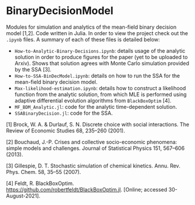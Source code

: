 # BinaryDecisionModel
Modules for simulation and analytics of the mean-field binary decision model [1,2]. Code written in Julia. In order to view the project check out the `.ipynb` files. A summary of each of these files is detailed below:

- `How-to-Analytic-Binary-Decisions.ipynb`: details usage of the analytic solution in order to produce figures for the paper (yet to be uploaded to Arxiv). Shows that solution agrees with Monte Carlo simulation provided by the SSA [3].
- `How-to-SSA-BinDecModel.ipynb`: details on how to run the SSA for the mean-field binary decision model.
- `Max-likelihood-estimation.ipynb`: details how to construct a likelihood function from the analytic solution, from which MLE is performed using adaptive differential evolution algorithms from `BlackBoxOptim` [4].
- `MF_BDM_Analytic.jl`: code for the analytic time-dependent solution.
- `SSABinaryDecision.jl`: code for the SSA.

[1] Brock, W. A. & Durlauf, S. N. Discrete choice with social interactions. The Review of Economic Studies 68, 235–260 (2001).

[2] Bouchaud, J.-P. Crises and collective socio-economic phenomena: simple models and challenges. Journal of Statistical Physics 151, 567–606 (2013).

[3]  Gillespie, D. T. Stochastic simulation of chemical kinetics. Annu. Rev. Phys. Chem. 58, 35–55 (2007).

[4]  Feldt, R. BlackBoxOptim. https://github.com/robertfeldt/BlackBoxOptim.jl. [Online; accessed 30-August-2021].
